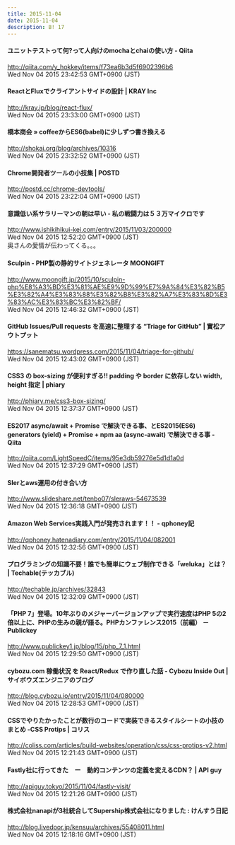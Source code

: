 ```yaml
---
title: 2015-11-04
date: 2015-11-04
description: B! 17
---
```


#### ユニットテストって何?って人向けのmochaとchaiの使い方 - Qiita
http://qiita.com/y_hokkey/items/f73ea6b3d5f6902396b6<br>
Wed Nov 04 2015 23:42:53 GMT+0900 (JST)<br>


#### ReactとFluxでクライアントサイドの設計 | KRAY Inc
http://kray.jp/blog/react-flux/<br>
Wed Nov 04 2015 23:33:00 GMT+0900 (JST)<br>


#### 橋本商会 » coffeeからES6(babel)に少しずつ書き換える
http://shokai.org/blog/archives/10316<br>
Wed Nov 04 2015 23:32:52 GMT+0900 (JST)<br>


#### Chrome開発者ツールの小技集 | POSTD
http://postd.cc/chrome-devtools/<br>
Wed Nov 04 2015 23:22:04 GMT+0900 (JST)<br>


#### 意識低い系サラリーマンの朝は早い - 私の戦闘力は５３万マイクロです
http://www.ishikihikui-kei.com/entry/2015/11/03/200000<br>
Wed Nov 04 2015 12:52:20 GMT+0900 (JST)<br>
奥さんの愛情が伝わってくる。。。


#### Sculpin - PHP製の静的サイトジェネレータ MOONGIFT
http://www.moongift.jp/2015/10/sculpin-php%E8%A3%BD%E3%81%AE%E9%9D%99%E7%9A%84%E3%82%B5%E3%82%A4%E3%83%88%E3%82%B8%E3%82%A7%E3%83%8D%E3%83%AC%E3%83%BC%E3%82%BF/<br>
Wed Nov 04 2015 12:46:32 GMT+0900 (JST)<br>


#### GitHub Issues/Pull requests を高速に整理する “Triage for GitHub” | 實松アウトプット
https://sanematsu.wordpress.com/2015/11/04/triage-for-github/<br>
Wed Nov 04 2015 12:43:02 GMT+0900 (JST)<br>


#### CSS3 の box-sizing が便利すぎる!! padding や border に依存しない width, height 指定 | phiary
http://phiary.me/css3-box-sizing/<br>
Wed Nov 04 2015 12:37:37 GMT+0900 (JST)<br>


#### ES2017 async/await + Promise で解決できる事、とES2015(ES6) generators (yield) + Promise + npm aa (async-await) で解決できる事 - Qiita
http://qiita.com/LightSpeedC/items/95e3db59276e5d1d1a0d<br>
Wed Nov 04 2015 12:37:29 GMT+0900 (JST)<br>


#### Slerとaws運用の付き合い方
http://www.slideshare.net/tenbo07/sleraws-54673539<br>
Wed Nov 04 2015 12:36:18 GMT+0900 (JST)<br>


#### Amazon Web Services実践入門が発売されます！！ - qphoney記
http://qphoney.hatenadiary.com/entry/2015/11/04/082001<br>
Wed Nov 04 2015 12:32:56 GMT+0900 (JST)<br>


#### プログラミングの知識不要！誰でも簡単にウェブ制作できる「weluka」とは？ | Techable(テッカブル)
http://techable.jp/archives/32843<br>
Wed Nov 04 2015 12:32:09 GMT+0900 (JST)<br>


#### 「PHP 7」登場。10年ぶりのメジャーバージョンアップで実行速度はPHP 5の2倍以上に、PHPの生みの親が語る。PHPカンファレンス2015（前編） － Publickey
http://www.publickey1.jp/blog/15/php_7_1.html<br>
Wed Nov 04 2015 12:29:50 GMT+0900 (JST)<br>


#### cybozu.com 稼働状況 を React/Redux で作り直した話 - Cybozu Inside Out | サイボウズエンジニアのブログ
http://blog.cybozu.io/entry/2015/11/04/080000<br>
Wed Nov 04 2015 12:28:53 GMT+0900 (JST)<br>


####   CSSでやりたかったことが数行のコードで実装できるスタイルシートの小技のまとめ -CSS Protips | コリス
http://coliss.com/articles/build-websites/operation/css/css-protips-v2.html<br>
Wed Nov 04 2015 12:21:43 GMT+0900 (JST)<br>


#### Fastly社に行ってきた　ー　動的コンテンツの定義を変えるCDN？ | API guy
http://apiguy.tokyo/2015/11/04/fastly-visit/<br>
Wed Nov 04 2015 12:21:26 GMT+0900 (JST)<br>


#### 株式会社nanapiが3社統合してSupership株式会社になりました : けんすう日記
http://blog.livedoor.jp/kensuu/archives/55408011.html<br>
Wed Nov 04 2015 12:18:16 GMT+0900 (JST)<br>


